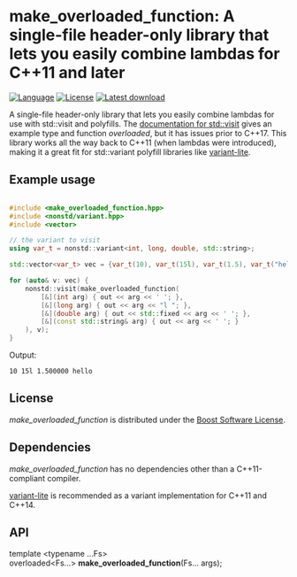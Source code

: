 # make_overloaded_function: A single-file header-only library that lets you easily combine lambdas for C++11 and later

[![Language](https://img.shields.io/badge/C%2B%2B-11%2F14%2F17%2F20-blue)](https://en.wikipedia.org/wiki/C%2B%2B#Standardization) [![License](https://img.shields.io/badge/license-BSL-blue.svg)](https://opensource.org/licenses/BSL-1.0) [![Latest download](https://img.shields.io/badge/latest-download-blue.svg)](https://raw.githubusercontent.com/ligfx/make_overloaded_function/master/include/make_overloaded_function.hpp)

A single-file header-only library that lets you easily combine lambdas for use with std::visit and polyfills. The [documentation for std::visit](https://en.cppreference.com/w/cpp/utility/variant/visit) gives an example type and function *overloaded*, but it has issues prior to C++17. This library works all the way back to C++11 (when lambdas were introduced), making it a great fit for std::variant polyfill libraries like [variant-lite](https://github.com/martinmoene/variant-lite).

## Example usage

```c++

#include <make_overloaded_function.hpp>
#include <nonstd/variant.hpp>
#include <vector>

// the variant to visit
using var_t = nonstd::variant<int, long, double, std::string>;

std::vector<var_t> vec = {var_t(10), var_t(15l), var_t(1.5), var_t("hello")};

for (auto& v: vec) {
    nonstd::visit(make_overloaded_function(
        [&](int arg) { out << arg << ' '; },
        [&](long arg) { out << arg << "l "; },
        [&](double arg) { out << std::fixed << arg << ' '; },
        [&](const std::string& arg) { out << arg << ' '; }
    ), v);
}
```
Output:
```
10 15l 1.500000 hello
```

## License

*make_overloaded_function* is distributed under the [Boost Software License](https://github.com/ligfx/make_overloaded_function/blob/master/LICENSE.txt).

## Dependencies

*make_overloaded_function* has no dependencies other than a C++11-compliant compiler.

[variant-lite](https://github.com/martinmoene/variant-lite) is recommended as a variant implementation for C++11 and C++14.

## API

template <typename ...Fs><br>
overloaded<Fs...> **make_overloaded_function**(Fs... args);
